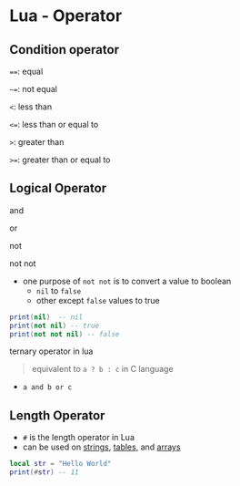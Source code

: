 # Lua - Operator

## Condition operator

`==`: equal 

`~=`: not equal

`<`: less than

`<=`: less than or equal to

`>`: greater than

`>=`: greater than or equal to

## Logical Operator

and

or

not

not not

- one purpose of `not not` is to convert a value to boolean
  - `nil` to `false`
  - other except `false` values to true

```lua
print(nil)  -- nil
print(not nil) -- true
print(not not nil) -- false
```

ternary operator in lua

> equivalent to `a ? b : c` in C language

- `a and b or c`

## Length Operator

- `#` is the length operator in Lua
- can be used on [strings](), [tables](), and [arrays]()

```lua
local str = "Hello World"
print(#str) -- 11
```



